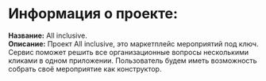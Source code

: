 # Информация о проекте:


**Название:** All inclusive.   
**Описание:** Проект All inclusive, это маркетплейс мероприятий под ключ. 
Сервис поможет решить все организационные вопросы несколькими кликами в одном приложении.
Пользователь будем иметь возможность собрать своё мероприятие как конструктор.
